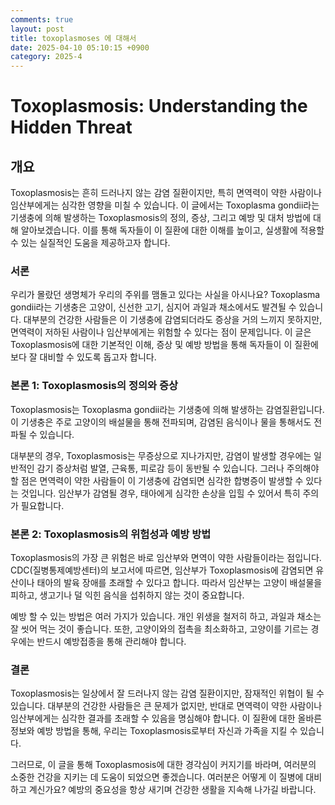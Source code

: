```yaml
---
comments: true
layout: post
title: toxoplasmoses 에 대해서
date: 2025-04-10 05:10:15 +0900
category: 2025-4
---
```


# Toxoplasmosis: Understanding the Hidden Threat

## 개요
Toxoplasmosis는 흔히 드러나지 않는 감염 질환이지만, 특히 면역력이 약한 사람이나 임산부에게는 심각한 영향을 미칠 수 있습니다. 이 글에서는 Toxoplasma gondii라는 기생충에 의해 발생하는 Toxoplasmosis의 정의, 증상, 그리고 예방 및 대처 방법에 대해 알아보겠습니다. 이를 통해 독자들이 이 질환에 대한 이해를 높이고, 실생활에 적용할 수 있는 실질적인 도움을 제공하고자 합니다.

### 서론
우리가 몰랐던 생명체가 우리의 주위를 맴돌고 있다는 사실을 아시나요? Toxoplasma gondii라는 기생충은 고양이, 신선한 고기, 심지어 과일과 채소에서도 발견될 수 있습니다. 대부분의 건강한 사람들은 이 기생충에 감염되더라도 증상을 거의 느끼지 못하지만, 면역력이 저하된 사람이나 임산부에게는 위험할 수 있다는 점이 문제입니다. 이 글은 Toxoplasmosis에 대한 기본적인 이해, 증상 및 예방 방법을 통해 독자들이 이 질환에 보다 잘 대비할 수 있도록 돕고자 합니다.

### 본론 1: Toxoplasmosis의 정의와 증상
Toxoplasmosis는 Toxoplasma gondii라는 기생충에 의해 발생하는 감염질환입니다. 이 기생충은 주로 고양이의 배설물을 통해 전파되며, 감염된 음식이나 물을 통해서도 전파될 수 있습니다. 

대부분의 경우, Toxoplasmosis는 무증상으로 지나가지만, 감염이 발생할 경우에는 일반적인 감기 증상처럼 발열, 근육통, 피로감 등이 동반될 수 있습니다. 그러나 주의해야 할 점은 면역력이 약한 사람들이 이 기생충에 감염되면 심각한 합병증이 발생할 수 있다는 것입니다. 임산부가 감염될 경우, 태아에게 심각한 손상을 입힐 수 있어서 특히 주의가 필요합니다.

### 본론 2: Toxoplasmosis의 위험성과 예방 방법
Toxoplasmosis의 가장 큰 위험은 바로 임산부와 면역이 약한 사람들이라는 점입니다. CDC(질병통제예방센터)의 보고서에 따르면, 임산부가 Toxoplasmosis에 감염되면 유산이나 태아의 발육 장애를 초래할 수 있다고 합니다. 따라서 임산부는 고양이 배설물을 피하고, 생고기나 덜 익힌 음식을 섭취하지 않는 것이 중요합니다.

예방 할 수 있는 방법은 여러 가지가 있습니다. 개인 위생을 철저히 하고, 과일과 채소는 잘 씻어 먹는 것이 좋습니다. 또한, 고양이와의 접촉을 최소화하고, 고양이를 기르는 경우에는 반드시 예방접종을 통해 관리해야 합니다.

### 결론
Toxoplasmosis는 일상에서 잘 드러나지 않는 감염 질환이지만, 잠재적인 위협이 될 수 있습니다. 대부분의 건강한 사람들은 큰 문제가 없지만, 반대로 면역력이 약한 사람이나 임산부에게는 심각한 결과를 초래할 수 있음을 명심해야 합니다. 이 질환에 대한 올바른 정보와 예방 방법을 통해, 우리는 Toxoplasmosis로부터 자신과 가족을 지킬 수 있습니다.

그러므로, 이 글을 통해 Toxoplasmosis에 대한 경각심이 커지기를 바라며, 여러분의 소중한 건강을 지키는 데 도움이 되었으면 좋겠습니다. 여러분은 어떻게 이 질병에 대비하고 계신가요? 예방의 중요성을 항상 새기며 건강한 생활을 지속해 나가길 바랍니다.